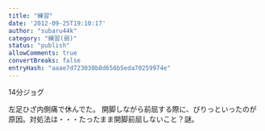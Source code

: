 ```yaml
---
title: "練習"
date: '2012-09-25T19:10:17'
author: "subaru44k"
category: "練習(弱)"
status: "publish"
allowComments: true
convertBreaks: false
entryHash: "aaae7d723030b8d656b5eda70259974e"
---
```

14分ジョグ

左足ひざ内側痛で休んでた。
開脚しながら前屈する際に、びりっといったのが原因。対処法は・・・たったまま開脚前屈しないこと？謎。
